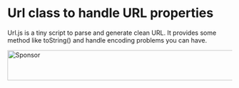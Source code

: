# Url class to handle URL properties

Url.js is a tiny script to parse and generate clean URL.
It provides some method like toString() and handle encoding problems you can have.

<a target='_blank' rel='nofollow' href='https://app.codesponsor.io/link/6RNUx3a3Vj2k5iApeppsc9L9/MoOx/Url.js'>
  <img alt='Sponsor' width='888' height='68' src='https://app.codesponsor.io/embed/6RNUx3a3Vj2k5iApeppsc9L9/MoOx/Url.js.svg' />
</a>
